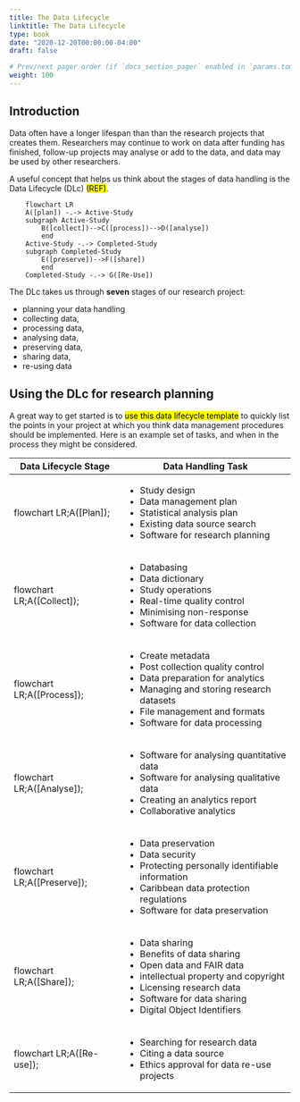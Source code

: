 ```yaml
---
title: The Data Lifecycle
linktitle: The Data Lifecycle
type: book
date: "2020-12-20T00:00:00-04:00"
draft: false

# Prev/next pager order (if `docs_section_pager` enabled in `params.toml`)
weight: 100
---
```


## Introduction
Data often have a longer lifespan than than the research projects that creates them. Researchers may continue to work on data after funding has finished, follow-up projects may analyse or add to the data, and data may be used by other researchers.

A useful concept that helps us think about the stages of data handling is the Data Lifecycle (DLc) <mark>(REF)</mark>.    

```mermaid
    flowchart LR
    A([plan]) -.-> Active-Study
    subgraph Active-Study
        B([collect])-->C([process])-->D([analyse])
        end
    Active-Study -.-> Completed-Study
    subgraph Completed-Study
        E([preserve])-->F([share])
        end
    Completed-Study -.-> G([Re-Use])
```

The DLc takes us through **seven** stages of our research project:

- planning your data handling
- collecting data, 
- processing data, 
- analysing data, 
- preserving data, 
- sharing data,
- re-using data    
  
## Using the DLc for research planning
A great way to get started is to <mark>use this data lifecycle template</mark> to quickly list the points in your project at which you think data management procedures should be implemented. Here is an example set of tasks, and when in the process they might be considered.

|Data Lifecycle Stage|Data Handling Task|
|---|---|
|<div class="mermaid">flowchart LR;A([Plan]);</div>|<ul><li>Study design</li><li>Data management plan</li><li>Statistical analysis plan</li><li>Existing data source search</li><li>Software for research planning</li><ul>|
|<div class="mermaid">flowchart LR;A([Collect]);</div>|<ul><li>Databasing</li><li>Data dictionary</li><li>Study operations</li><li>Real-time quality control</li><li>Minimising non-response</li><li>Software for data collection</li><ul>|
|<div class="mermaid">flowchart LR;A([Process]);</div>|<ul><li>Create metadata</li><li>Post collection quality control</li><li>Data preparation for analytics</li><li>Managing and storing research datasets</li><li>File management and formats</li><li>Software for data processing</li><ul>|
|<div class="mermaid">flowchart LR;A([Analyse]);</div>|<ul><li>Software for analysing quantitative data</li><li>Software for analysing qualitative data</li><li>Creating an analytics report</li><li>Collaborative analytics</li><ul>|
|<div class="mermaid">flowchart LR;A([Preserve]);</div>|<ul><li>Data preservation</li><li>Data security</li><li>Protecting personally identifiable information</li><li>Caribbean data protection regulations</li><li>Software for data preservation</li><ul>|
|<div class="mermaid">flowchart LR;A([Share]);</div>|<ul><li>Data sharing</li><li>Benefits of data sharing</li><li>Open data and FAIR data</li><li>intellectual property and copyright</li><li>Licensing research data</li><li>Software for data sharing</li><li>Digital Object Identifiers</li><ul>|
|<div class="mermaid">flowchart LR;A([Re-use]);</div>|<ul><li>Searching for research data</li><li>Citing a data source</li><li>Ethics approval for data re-use projects</li><ul>|
